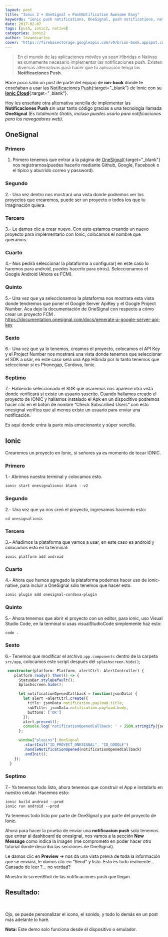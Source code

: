 ```yaml
---
layout: post
title: "Ionic 2 + OneSignal = PushNotification Awesome Easy"
keywords: "ionic push notifications, OneSignal, push notifications, notifications, notifications en ionic 2, OneSignal y ionic"
date: 2017-02-07
tags: [push, ionic2, native]
categories: ionic2
author: levanocarlos
cover: "https://firebasestorage.googleapis.com/v0/b/ion-book.appspot.com/o/posts%2Fonesignal%2FMay%20this%20new%20year%20bring%20lots%20of%20crazy%20colour%20and%20fun%20to%20your%20life..jpg?alt=media"
---
```


> En el mundo de las aplicaciones móviles ya sean Híbridas o Nativas es sumamente necesario implementar las notificaciones push.
Existen diversas alternativas para hacer que tu aplicación tenga las **Notificaciones Push**.
<!--summary-->

<amp-img width="1024" height="512" layout="responsive" src="https://firebasestorage.googleapis.com/v0/b/ion-book.appspot.com/o/posts%2Fonesignal%2FMay%20this%20new%20year%20bring%20lots%20of%20crazy%20colour%20and%20fun%20to%20your%20life..jpg?alt=media" alt="Ionic Push Notifications"></amp-img>

Hace poco salio un post de parte del equipo de **ion-book** donde te enseñaban a usar las [Notificaciones Push](https://www.ion-book.com/blog/ionic2/ionic-push-notifications/){:target="_blank"} de Ionic con su [**Ionic Cloud**](https://www.ion-book.com/blog/ionic2/ionic-push-notifications/){:target="_blank"}.

Hoy les enseñare otra alternativa sencilla de implementar las **Notificaciones Push** sin usar tanto código gracias a una tecnología llamada **OneSignal** *(Es totalmente Gratis, incluso puedes usarlo para notificaciones para los navegadores web)*.

## OneSignal

### Primero

1. Primero tenemos que entrar a la página de [OneSignal](https://onesignal.com/){:target="_blank"} nos registrarnos(puedes hacerlo mediante Github, Google, Facebook o el típico y aburrido correo y password).

<div class="row">
  <div class="col col-100 col-md-50 offset-md-25 col-lg-50 offset-lg-25">
    <amp-img width="431" height="483" layout="responsive" src="https://firebasestorage.googleapis.com/v0/b/ion-book.appspot.com/o/posts%2Fonesignal%2F2.-%20login_onesignal.png?alt=media" alt="1"></amp-img>
  </div>
</div>

### Segundo

2.- Una vez dentro nos mostrará una vista donde podremos ver los proyectos que crearemos, puede ser un proyecto o todos los que tu imaginación quiera.

<div class="row">
  <div class="col col-100 col-md-50 offset-md-25 col-lg-50 offset-lg-25">
    <amp-img width="698" height="615" layout="responsive" src="https://firebasestorage.googleapis.com/v0/b/ion-book.appspot.com/o/posts%2Fonesignal%2F1.-%20dashboard_onesignal.png?alt=media" alt="2"></amp-img>
  </div>
</div>

### Tercero

3.- Le damos clic a crear nuevo. 
Con esto estamos creando un nuevo proyecto para implementarlo con Ionic, colocamos el nombre que queramos.

<div class="row">
  <div class="col col-100 col-md-50 col-lg-50">
    <amp-img width="458" height="257" layout="responsive" src="https://firebasestorage.googleapis.com/v0/b/ion-book.appspot.com/o/posts%2Fonesignal%2F3.-%20new_project.png?alt=media" alt="2"></amp-img>
  </div>
  <div class="col col-100 col-md-50 col-lg-50">
    <amp-img width="592" height="267" layout="responsive" src="https://firebasestorage.googleapis.com/v0/b/ion-book.appspot.com/o/posts%2Fonesignal%2F4.-%20name_project.png?alt=media" alt="2"></amp-img>
  </div>
</div>

### Cuarto

4.-  Nos pedirá seleccionar la plataforma a configurar( en este caso lo haremos para android,  puedes hacerlo para otros). Seleccionamos el Google Android (Ahora es FCM).

<div class="row">
  <div class="col col-100 col-md-50 offset-md-25 col-lg-50 offset-lg-25">
    <amp-img width="503" height="347" layout="responsive" src="https://firebasestorage.googleapis.com/v0/b/ion-book.appspot.com/o/posts%2Fonesignal%2F5.-%20select_platform.png?alt=media" alt="2"></amp-img>
  </div>
</div>

### Quinto

5.- Una vez que ya seleccionamos la plataforma nos mostrara esta vista donde tendremos que poner el Google Server ApiKey y el Google Project Number.
Aca dejo la documentación de OneSignal con respecto a cómo crear un proyecto FCM .
https://documentation.onesignal.com/docs/generate-a-google-server-api-key

<div class="row">
  <div class="col col-100 col-md-50 offset-md-25 col-lg-50 offset-lg-25">
    <amp-img width="529" height="325" layout="responsive" src="https://firebasestorage.googleapis.com/v0/b/ion-book.appspot.com/o/posts%2Fonesignal%2F6.-%20configuration.png?alt=media" alt="2"></amp-img>
  </div>
</div>

### Sexto

6.- Una vez que ya lo tenemos, creamos el proyecto, colocamos el API Key y el Project Number nos mostrará una vista donde tenemos que seleccionar el SDK  a usar, en este caso será una App Híbrida por lo tanto tenemos que seleccionar si es Phonegap, Cordova, Ionic.

<div class="row">
  <div class="col col-100 col-md-100 col-lg-80 offset-lg-10">
    <amp-img width="508" height="364" layout="responsive" src="https://firebasestorage.googleapis.com/v0/b/ion-book.appspot.com/o/posts%2Fonesignal%2F7.-%20sdk.png?alt=media" alt="2"></amp-img>
  </div>
</div>

### Septimo

7.- Habiendo seleccionado el SDK que usaremos nos aparece otra vista donde verificará si existe un usuario suscrito. Cuando hallamos creado el proyecto de IONIC y hallamos instalado el Apk en un dispoditivo podremos hacer clic en el boton de nombre “Check Subscribed Users” con esto onesignal verifica que al menos existe un usuario para enviar una notificación.

Es aquí donde entra la parte más emocionante y súper sencilla. 

<div class="row">
  <div class="col col-100 col-md-50 offset-md-25 col-lg-50 offset-lg-25">
    <amp-img width="518" height="355" layout="responsive" src="https://firebasestorage.googleapis.com/v0/b/ion-book.appspot.com/o/posts%2Fonesignal%2F8.-%20process.png?alt=media" alt="2"></amp-img>
  </div>
</div>

## Ionic

Crearemos un proyecto en Ionic, si señores ya es momento de tocar IONIC.

### Primero

1.- Abrimos nuestra terminal y colocamos esto.

```
ionic start onesignalionic blank --v2
```

### Segundo

2.- Una vez que ya nos creó el proyecto, ingresamos haciendo esto:

```
cd onesignalionic
```

### Tercero

3.- Añadimos la plataforma que vamos a usar, en este caso es android y colocamos esto en la terminal:

```
ionic platform add android
```

### Cuarto

4.- Ahora que hemos agregado la plataforma podemos hacer uso de ionic- native, para incluir a OneSignal sólo tenemos que hacer esto.

```
ionic plugin add onesignal-cordova-plugin
```

### Quinto

5.- Ahora tenemos que abrir el proyecto con un editor, para ionic, uso Visual Studio Code, en la terminal si usas visualStudioCode simplemente haz esto: 

```
code .
```

### Sexto

6.- Tenemos que modificar el archivo `app.components` dentro de la carpeta `src/app`, colocamos este script después del `splashscreen.hide()`;

```ts
 constructor(platform: Platform, alertCtrl: AlertController) {
    platform.ready().then(() => {
      StatusBar.styleDefault();
      Splashscreen.hide();

      let notificationOpenedCallback = function(jsonData) {
        let alert =alertCtrl.create({
          title: jsonData.notification.payload.title,
          subTitle: jsonData.notification.payload.body,
          buttons: ['OK']
        });
        alert.present();
        console.log('notificationOpenedCallback: ' + JSON.stringify(jsonData));
      };

      window["plugins"].OneSignal
        .startInit("ID_PROYECT_ONESIGNAL", "ID_GOOGLE")
        .handleNotificationOpened(notificationOpenedCallback)
        .endInit();
    });
  }
```

### Septimo

7.- Ya tenemos todo listo, ahora tenemos que construir el App e instalarlo en nuestro celular.
Hacemos esto:

```
ionic build android --prod
ionic run android --prod
```

Ya tenemos todo listo por parte de OneSignal y por parte del proyecto de Ionic.

Ahora para hacer la prueba de enviar una **notificacion push** solo tenemos que entrar al dashboard de onesignal, nos vamos a la sección **New Message** como indica la imagen (me comprometo en poder hacer otro tutorial donde describo las secciones de OneSignal).

<div class="row">
  <div class="col col-100 col-md-100 col-lg-80 offset-lg-10">
    <amp-img width="780" height="308" layout="responsive" src="https://firebasestorage.googleapis.com/v0/b/ion-book.appspot.com/o/posts%2Fonesignal%2F9.-%20new_message.png?alt=media" alt="2"></amp-img>
  </div>
</div>

Le damos clic en **Preview** -> nos da una vista previa de toda la información que se enviará, le damos clic en “Send” y listo. Esto es todo realmente… Cansado de leer ?... no verdad?

Muestro lo screenShot de las notificaciones push que llegan.

## Resultado:

<div class="row">
  <div class="col col-100 col-md-80 offset-md-10 col-lg-80 offset-lg-10">
    <div class="row">
      <div class="col col-100 col-md-50 col-lg-50">
        <amp-img width="1080" height="1920" layout="responsive" src="https://firebasestorage.googleapis.com/v0/b/ion-book.appspot.com/o/posts%2Fonesignal%2F10.-%20notification_push.png?alt=media"></amp-img>
      </div>
      <div class="col col-100 col-md-50 col-lg-50">
        <amp-img width="720" height="1280" layout="responsive" src="https://firebasestorage.googleapis.com/v0/b/ion-book.appspot.com/o/posts%2Fonesignal%2F11.-%20notification_push_app.png?alt=media"></amp-img>
      </div>
    </div>
  </div>
</div>
<br>

Ojo, se puede personalizar el icono, el sonido, y todo lo demás en un post más adelante lo haré.

**Nota:** Este demo solo funciona desde el dispositivo o emulador.
